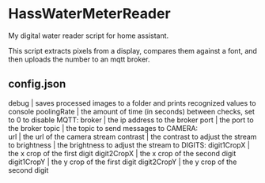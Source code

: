 # HassWaterMeterReader
My digital water reader script for home assistant.

This script extracts pixels from a display, compares them against a font, and then uploads the number to an mqtt broker.

## config.json

debug           | saves processed images to a folder and prints recognized values to console
poolingRate     | the amount of time (in seconds) between checks, set to 0 to disable
MQTT:
    broker      | the ip address to the broker
    port        | the port to the broker
    topic       | the topic to send messages to
CAMERA:    
    url         | the url of the camera stream
    contrast    | the contrast to adjust the stream to
    brightness  | the brightness to adjust the stream to
DIGITS:
    digit1CropX | the x crop of the first digit
    digit2CropX | the x crop of the second digit
    digit1CropY | the y crop of the first digit
    digit2CropY | the y crop of the second digit
